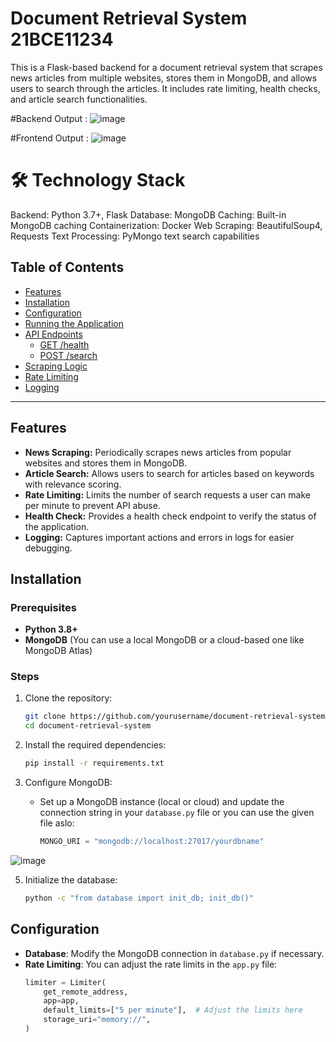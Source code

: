 # Document Retrieval System 21BCE11234

This is a Flask-based backend for a document retrieval system that scrapes news articles from multiple websites, stores them in MongoDB, and allows users to search through the articles. It includes rate limiting, health checks, and article search functionalities.

#Backend Output :
![image](https://github.com/user-attachments/assets/9c885efb-ff2f-48d0-91c5-f1106e8b4dcf)

#Frontend Output :
![image](https://github.com/user-attachments/assets/262dfc18-1320-4630-8955-d62070624439)


# 🛠️ Technology Stack

Backend: Python 3.7+, Flask
Database: MongoDB
Caching: Built-in MongoDB caching
Containerization: Docker
Web Scraping: BeautifulSoup4, Requests
Text Processing: PyMongo text search capabilities

## Table of Contents
- [Features](#features)
- [Installation](#installation)
- [Configuration](#configuration)
- [Running the Application](#running-the-application)
- [API Endpoints](#api-endpoints)
  - [GET /health](#get-health)
  - [POST /search](#post-search)
- [Scraping Logic](#scraping-logic)
- [Rate Limiting](#rate-limiting)
- [Logging](#logging)

---

## Features
- **News Scraping:** Periodically scrapes news articles from popular websites and stores them in MongoDB.
- **Article Search:** Allows users to search for articles based on keywords with relevance scoring.
- **Rate Limiting:** Limits the number of search requests a user can make per minute to prevent API abuse.
- **Health Check:** Provides a health check endpoint to verify the status of the application.
- **Logging:** Captures important actions and errors in logs for easier debugging.

## Installation

### Prerequisites
- **Python 3.8+**
- **MongoDB** (You can use a local MongoDB or a cloud-based one like MongoDB Atlas)

### Steps
1. Clone the repository:
    ```bash
    git clone https://github.com/yourusername/document-retrieval-system.git
    cd document-retrieval-system
    ```
2. Install the required dependencies:
    ```bash
    pip install -r requirements.txt
    ```

3. Configure MongoDB:
   - Set up a MongoDB instance (local or cloud) and update the connection string in your `database.py` file or you can use the given file aslo:
     ```python
     MONGO_URI = "mongodb://localhost:27017/yourdbname"
     ```
![image](https://github.com/user-attachments/assets/7d2d649b-5fcf-4544-b906-94d97e2cf6c3)


5. Initialize the database:
    ```bash
    python -c "from database import init_db; init_db()"
    ```

## Configuration

- **Database**: Modify the MongoDB connection in `database.py` if necessary.
- **Rate Limiting**: You can adjust the rate limits in the `app.py` file:
  ```python
  limiter = Limiter(
      get_remote_address,
      app=app,
      default_limits=["5 per minute"],  # Adjust the limits here
      storage_uri="memory://",
  )

